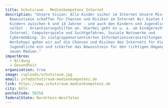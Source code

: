 ```yaml
---
title: Schutzraum - Medienkompetenz Internet
description: "Unsere Vision: Alle Kinder sicher im Internet Unsere Mission:
  Bewusstsein schaffen für Chancen und Risiken im Internet Wir bieten Eltern von
  Kindern zwischen 6 und 14 Jahren - und auch den Kindern und Jugendlichen
  selbst - Orientierungshilfen an. Hierbei geht es u. a. um kindgerechtes
  Internet, Computerspiele und Suchtgefahren, Soziale Netzwerke und
  Cybermobbing. In zielgruppenorientierten Informationsveranstaltungen und
  Workshops gehen wir auf die Chancen und Risiken des Internets für Kinder und
  Jugendliche ein und schärfen das Bewusstsein für den richtigen Umgang mit den
  neuen Medien."
impactArea:
  - Bildung
  - Gesundheit
organization: true
image: /uploads/schutzraum.jpg
email: info@schutzraum-medienkompetenz.de
link: https://www.schutzraum-medienkompetenz.de
city: Köln
postalCode: 50354
federalState: Nordrhein-Westfalen
---
```

